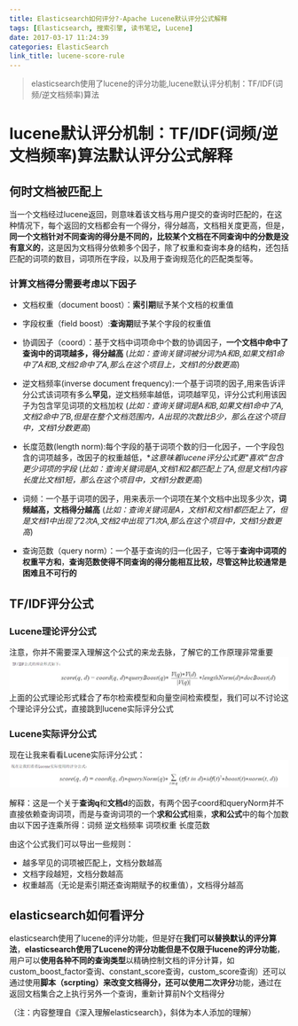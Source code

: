 ```yaml
---
title: Elasticsearch如何评分?-Apache Lucene默认评分公式解释
tags: [Elasticsearch, 搜索引擎, 读书笔记, Lucene]
date: 2017-03-17 11:24:39
categories: ElasticSearch
link_title: lucene-score-rule
---
```

> elasticsearch使用了lucene的评分功能,lucene默认评分机制：TF/IDF(词频/逆文档频率)算法

<!-- more -->

# lucene默认评分机制：TF/IDF(词频/逆文档频率)算法默认评分公式解释


## 何时文档被匹配上
当一个文档经过lucene返回，则意味着该文档与用户提交的查询时匹配的，在这种情况下，每个返回的文档都会有一个得分，得分越高，文档相关度更高，但是，**同一个文档针对不同查询的得分是不同的，比较某个文档在不同查询中的分数是没有意义的**，这是因为文档得分依赖多个因子，除了权重和查询本身的结构，还包括匹配的词项的数目，词项所在字段，以及用于查询规范化的匹配类型等。

### 计算文档得分需要考虑以下因子

- 文档权重（document boost）：**索引期**赋予某个文档的权重值

- 字段权重（field boost）:**查询期**赋予某个字段的权重值

- 协调因子（coord）：基于文档中词项命中个数的协调因子，**一个文档中命中了查询中的词项越多，得分越高**
  (*比如：查询关键词被分词为A和B,如果文档1命中了A和B,文档2命中了A,那么在这个项目上，文档1的分数更高*)

- 逆文档频率(inverse document frequency):一个基于词项的因子,用来告诉评分公式该词项有多么**罕见**，逆文档频率越低，词项越罕见，评分公式利用该因子为包含罕见词项的文档加权
  (*比如：查询关键词是A和B,如果文档1命中了A,文档2命中了B,但是在整个文档范围内，A出现的次数比B少，那么在这个项目中，文档1分数更高*)

- 长度范数(length norm):每个字段的基于词项个数的归一化因子，一个字段包含的词项越多，改因子的权重越低，**这意味着lucene评分公式更"喜欢"包含更少词项的字段*
  (*比如：查询关键词是A,文档1和2都匹配上了A,但是文档1内容长度比文档1短，那么在这个项目中，文档1分数更高*)

- 词频：一个基于词项的因子，用来表示一个词项在某个文档中出现多少次，**词频越高，文档得分越高**
 (*比如：查询关键词是A，文档1和文档1都匹配上了，但是文档1中出现了2次A,文档2中出现了1次A,那么在这个项目中，文档1分数更高*)

- 查询范数（query norm）：一个基于查询的归一化因子，它等于**查询中词项的权重平方和**，**查询范数使得不同查询的得分能相互比较，尽管这种比较通常是困难且不可行的**

## TF/IDF评分公式
### Lucene理论评分公式
注意，你并不需要深入理解这个公式的来龙去脉，了解它的工作原理非常重要
![](lucene-score-rule/01.png)
上面的公式理论形式糅合了布尔检索模型和向量空间检索模型，我们可以不讨论这个理论评分公式，直接跳到lucene实际评分公式
### Lucene实际评分公式
现在让我来看看Lucene实际评分公式：
![](lucene-score-rule/02.png)

解释：这是一个关于**查询q**和**文档d**的函数，有两个因子coord和queryNorm并不直接依赖查询词项，而是与查询词项的一个**求和公式**相乘，**求和公式**中的每个加数由以下因子连乘所得：词频 逆文档频率 词项权重 长度范数

由这个公式我们可以导出一些规则：
- 越多罕见的词项被匹配上，文档分数越高
- 文档字段越短，文档分数越高
- 权重越高（无论是索引期还查询期赋予的权重值），文档得分越高

## elasticsearch如何看评分
elasticsearch使用了lucene的评分功能，但是好在**我们可以替换默认的评分算法**，**elasticsearch使用了Lucene的评分功能但是不仅限于lucene的评分功能**，用户可以**使用各种不同的查询类型**以精确控制文档的评分计算，如custom_boost_factor查询、constant_score查询，custom_score查询）还可以通过使用**脚本（scrpting）**来改变文档得分，还可以使用**二次评分**功能，通过在返回文档集合之上执行另外一个查询，重新计算前N个文档得分

（注：内容整理自《深入理解elasticsearch》，斜体为本人添加的理解）


